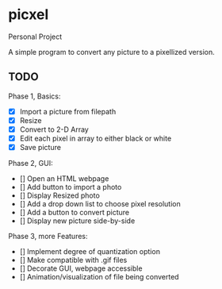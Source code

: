 # picxel
Personal Project

A simple program to convert any picture to a pixellized version.

## **TODO**
Phase 1, Basics:
- [x] Import a picture from filepath
- [x] Resize
- [x] Convert to 2-D Array
- [x] Edit each pixel in array to either black or white
- [x] Save picture

Phase 2, GUI:
- [] Open an HTML webpage
- [] Add button to import a photo
- [] Display Resized photo
- [] Add a drop down list to choose pixel resolution
- [] Add a button to convert picture
- [] Display new picture side-by-side

Phase 3, more Features:
- [] Implement degree of quantization option
- [] Make compatible with .gif files
- [] Decorate GUI, webpage accessible
- [] Animation/visualization of file being converted

